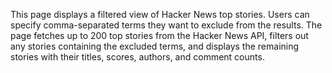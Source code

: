 This page displays a filtered view of Hacker News top stories. Users can specify comma-separated terms they want to exclude from the results. The page fetches up to 200 top stories from the Hacker News API, filters out any stories containing the excluded terms, and displays the remaining stories with their titles, scores, authors, and comment counts.

<!-- Generated from commit: be1fcc15eca432e646ba2f9750e7a6c6faf7e113 -->